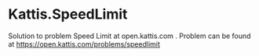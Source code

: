# Kattis.SpeedLimit
Solution to problem Speed Limit at open.kattis.com .
Problem can be found at https://open.kattis.com/problems/speedlimit
